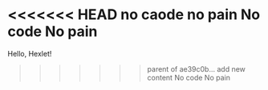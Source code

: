 <<<<<<< HEAD
no caode no pain
No code No pain
=======
Hello, Hexlet!
>>>>>>> parent of ae39c0b... add new content
No code No pain
